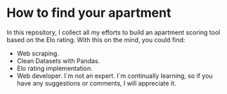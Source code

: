 # How to find your apartment

In this repository, I collect all my efforts to build an apartment scoring tool based on the Elo rating. With this on the mind, you could find: 
* Web scraping.
* Clean Datasets with Pandas.
* Elo rating implementation.
* Web developer.
I`m not an expert. I´m continually learning, so if you have any suggestions or comments, I will appreciate it.
